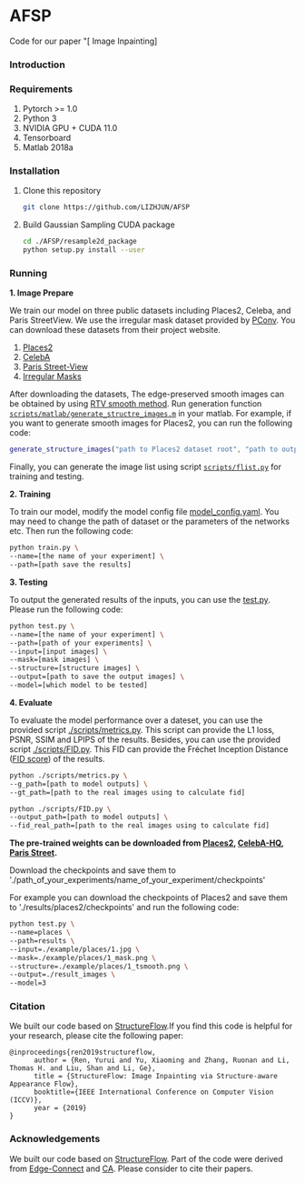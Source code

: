 # AFSP
Code for our paper "[ Image Inpainting] 

### Introduction

### Requirements

1. Pytorch >= 1.0
2. Python 3
3. NVIDIA GPU + CUDA 11.0
4. Tensorboard
5. Matlab 2018a

### Installation

1. Clone this repository

   ```bash
   git clone https://github.com/LIZHJUN/AFSP
   ```

2. Build Gaussian Sampling CUDA package 

   ```bash
   cd ./AFSP/resample2d_package
   python setup.py install --user
   ```


### Running

**1.   Image Prepare**

We train our model on three public datasets including Places2, Celeba, and Paris StreetView. We use the irregular mask dataset provided by [PConv](https://arxiv.org/abs/1804.07723). You can download these datasets from their project website.

1. [Places2](http://places2.csail.mit.edu)
2. [CelebA](http://mmlab.ie.cuhk.edu.hk/projects/CelebA.html) 
3. [Paris Street-View](https://github.com/pathak22/context-encoder) 
4. [Irregular Masks](http://masc.cs.gmu.edu/wiki/partialconv)

After downloading the datasets, The edge-preserved smooth images can be obtained by using [RTV smooth method](http://www.cse.cuhk.edu.hk/~leojia/projects/texturesep/). Run generation function [`scripts/matlab/generate_structre_images.m`](scripts/matlab/generate_structure_images.m) in your matlab. For example, if you want to generate smooth images for Places2, you can run the following code:

```matlab
generate_structure_images("path to Places2 dataset root", "path to output folder");
```

Finally, you can generate the image list using script  [`scripts/flist.py`](scripts/flist.py) for training and testing.

**2.   Training**

To train our model, modify the model config file [model_config.yaml](model_config.yaml). You may need to change the path of dataset or the parameters of the networks etc. Then run the following code:

```bash
python train.py \
--name=[the name of your experiment] \
--path=[path save the results] 
```

**3.   Testing**

To output the generated results of the inputs, you can use the [test.py](test.py).  Please run the following code:

```bash
python test.py \
--name=[the name of your experiment] \
--path=[path of your experiments] \
--input=[input images] \
--mask=[mask images] \
--structure=[structure images] \
--output=[path to save the output images] \
--model=[which model to be tested]
```

**4.   Evaluate**

To evaluate the model performance over a dateset, you can use the provided script [./scripts/metrics.py](scripts/metrics.py). This script can provide the L1 loss, PSNR, SSIM and LPIPS of the results. Besides, you can use the provided script [./scripts/FID.py](scripts/FID.py). This FID can provide the Fréchet Inception Distance ([FID score](https://github.com/mseitzer/pytorch-fid)) of the results.

```bash
python ./scripts/metrics.py \
--g_path=[path to model outputs] \
--gt_path=[path to the real images using to calculate fid]
```

```bash
python ./scripts/FID.py \
--output_path=[path to model outputs] \
--fid_real_path=[path to the real images using to calculate fid]
```


**The pre-trained weights can be downloaded from [Places2](), [CelebA-HQ](), [Paris Street]().**

Download the checkpoints and save them to './path_of_your_experiments/name_of_your_experiment/checkpoints'

For example you can download the checkpoints of Places2 and save them to './results/places2/checkpoints' and run the following code:

```bash
python test.py \
--name=places \
--path=results \
--input=./example/places/1.jpg \
--mask=./example/places/1_mask.png \
--structure=./example/places/1_tsmooth.png \
--output=./result_images \
--model=3
```

### Citation

We built our code based on [StructureFlow](https://github.com/RenYurui/StructureFlow).If you find this code is helpful for your research, please cite the following paper:

```
@inproceedings{ren2019structureflow,
      author = {Ren, Yurui and Yu, Xiaoming and Zhang, Ruonan and Li, Thomas H. and Liu, Shan and Li, Ge},
      title = {StructureFlow: Image Inpainting via Structure-aware Appearance Flow},
      booktitle={IEEE International Conference on Computer Vision (ICCV)},
      year = {2019}
}
```



### Acknowledgements

We built our code based on [StructureFlow](https://github.com/RenYurui/StructureFlow). Part of the code were derived from [Edge-Connect](https://github.com/knazeri/edge-connect) and [CA](https://github.com/JiahuiYu/generative_inpainting). Please consider to cite their papers. 

